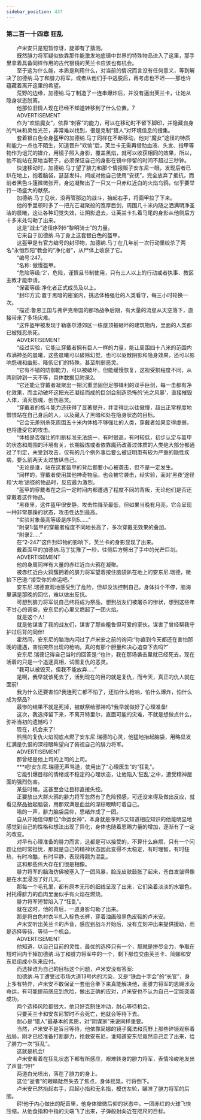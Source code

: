 ```yaml
---
sidebar_position: 437
---
```

### 第二百一十四章 狂乱  


　　卢米安只是短暂惊讶，旋即有了猜测。  
　　既然腓力将军疑似依靠那件能激发地底镜中世界的特殊物品进入了这里，那手里拿着具备同样作用的古代银镜的芙兰卡应该也有机会。  
　　至于这为什么能，本质是利用什么，对当前的情况而言没有任何意义，等到解决了加德纳.马丁和腓力将军，或者从他们手中逃脱后，再考虑也不迟——那也许蕴藏着离开这里的希望。  
　　荒野的边缘，加德纳.马丁制造了一连串爆炸后，并没有逼出芙兰卡，让她从隐身状态脱离。  
　　他那位旧情人现在已经不知道转移到了什么位置。7  
　　ADVERTISEMENT  
　　作为“欢愉魔女”，依靠“刺客”的能力，可以在移动时不留下脚印，并隐藏自身的气味和灵性光芒，非常难以找到，很是克制“猎人”对环境信息的搜集。  
　　套着银白色全身盔甲的加德纳.马丁同样在不断移动，他对“魔女”途径的特质和能力一点也不陌生，知道晋升“欢愉”后，芙兰卡无需再借助血液、头发、指甲等物作为诅咒的媒介，用镜子照入身影，覆盖黑焰，就可以收获相同的效果，所以，他不能站在原地当靶子，必须保证自己的身影在镜中停留的时间不超过三秒钟。  
　　快速移动时，加德纳.马丁望了腓力和那个情报贩子安东尼一眼，发现后者已趴在地上，抱着脑袋，瑟瑟发抖，间或对他自己使用“安抚”，完全放弃了抵抗，而前者黑色斗篷微微张开，身边凝聚出了一只又一只赤红近白的火焰乌鸦，似乎要举行一场盛大的献祭。  
　　加德纳.马丁见状，没再管那边的战斗，抬起右手，将面甲拉了下来。  
　　他的手里顿时多了一把光芒凝聚般的宽厚巨剑，周围几十米内随之洒满明净圣洁的晨曦，这让各种幻觉失效，让阴影退去，让芙兰卡扎着马尾的身影从他侧后方十多米处勾勒了出来。  
　　这是“战士”途径序列6“黎明骑士”的力量。  
　　它来自于加德纳.马丁身上这套银白色的盔甲。  
　　这盔甲是有官方编号的封印物，加德纳.马丁在几年前一次行动里绞杀了两名“永恒烈阳”教会的“净化者”，从尸体上收获了它。  
　　“编号:247。  
　　“名称: 傲慢盔甲。  
　　“危险等级:‘2’，危险，谨慎且节制使用，只有三人以上的行动或者执事、教区主教才能申请。  
　　“保密等级:净化者正式成员及以上。  
　　“封印方式:置于黑暗的密室内，挑选体格强壮的人类看守，每三小时轮换一次。  
　　“描述:鲁恩王国与弗萨克帝国的那场战争后期，有大量的流星从天空落下，直接带来了多场灾难。  
　　“这件盔甲被发现于勒塞尔港郊区一栋屋顶被砸坏的建筑物内，里面的人类都已被残忍杀死。  
　　ADVERTISEMENT  
　　“经过实验，它能让穿戴者拥有巨人一样的力量，能让周围四十八米的范围内布满神圣的晨曦，这些晨曦可以破除幻觉，也可以驱散阴影和隐身效果，还可以影响怨魂和幽影，降低它们的特殊，甚至削弱恶灵。  
　　“它有不错的防御能力，可以被破坏，但能缓慢恢复，这视受损程度不同，从两刻钟到一天不等，具体数据见附录2。  
　　“它还能让穿戴者凝聚出一把沉重坚固但足够锋利的双手巨剑，每一击都有净化效果，而主动破坏这把光芒凝结而成的巨剑会制造恐怖的‘光之风暴’，直接摧毁人体，消灭怨魂，创伤恶灵。  
　　“穿戴者的格斗能力还获得了显著提升，并变得比以往傲慢，超出正常程度地憎恨站在自己身后的人，以及藏入了黑暗和处在隐身状态的目标。  
　　“它会无差别杀死周围五十米内体格不够强壮的人类，穿戴者如果变得虚弱，也将遭受它的攻击。  
　　“体格是否强壮的判断标准无法统一，有时很高，有时较低，初步认定与盔甲的状态和周围的环境有关，长期锻炼或者依靠魔药改善过体质的人类绝大部分都通过了判定，未受到攻击，仅有的几个例外事后要么被证明患有较为严重的隐性疾病，要么前两天太过放纵自己。  
　　“无论是谁，站在这套盔甲的背后都要小心被袭击，但不是一定发生。  
　　“同样的，穿戴者使用其他神奇物品，也会被它袭击，经实验，面对‘黑夜’途径和‘大地’途径的物品时，反应最为激烈。  
　　“盔甲的穿戴者在之后一定时间内都遭遇了程度不同的背叛，无论他们是否还穿戴着这件物品。  
　　“黑夜里，这件盔甲很安静，攻击性降至最低，但如果当晚有月亮，它会呈现一种非常暴躁的状态，攻击性达到最高。  
　　“实验对象最高等级是序列5......”  
　　“附录1:盔甲的穿戴者程度不同地长高了，多次穿戴无效果的叠加。  
　　“附录2.....”  
　　在“2-247”这件封印物的影响下，芙兰卡的身影显现了出来。  
　　戴着面甲的加德纳.马丁犹豫了一秒，往侧后方劈出了手中的光芒巨剑。  
　　ADVERTISEMENT  
　　他的身周同样有大量的赤红近白火鸦在凝聚。  
　　被赤红近白火鸦簇拥着的腓力将军望着按住脑袋趴在地上的安东尼.瑞德，微抬下巴道:“接受你的命运吧。”  
　　安东尼.瑞德直观地感受到了危险，但却没法控制自己，身体抖个不停，脑海里满是那晚的回忆，难以做出反抗。  
　　可想到腓力将军说自己终将成为祭品，想到战友们被屠杀的惨状，想到这些年不甘心的调查，安东尼的心里又燃起了一团火焰。  
　　就是这个人!  
　　就是他谋害了我的战友们，谋害了那些粗鲁但可爱的家伙，谋害了曾经帮我守护过后背的同伴!  
　　霍然间，安东尼的脑海内闪过了卢米安之前的询问:“你直到今天都还在害怕那晚的遭遇，害怕突然出现的枪响，真的有那个胆量和决心追查下去吗?”  
　　安东尼.瑞德记得自己当时的回答是:“也许，我在那场袭击里就已经死去，现在活着的只是一个追逐真相，试图复仇的恶灵。  
　　“我可以被毁灭，但我不能放弃.....”  
　　是啊，我早就该死去了，活到现在的目的就是复仇，而今天，真正的仇人就在面前!  
　　我为什么还要害怕?我连死亡都不怕了，还怕什么枪响，怕什么爆炸，怕什么成为祭品?  
　　最惨的结果不就是死掉，被献祭给邪神吗?我早就做好了心理准备!  
　　这次，我选择留下来，不离开特里尔，直面可能的灾难，不就是想做点什么，弥补当初的遗憾吗？  
　　现在，机会来了!  
　　熊熊的复仇火焰彻底点燃了安东尼.瑞德的心灵，他猛地抬起脑袋，用略显发红满是仇恨的深棕眼眸望向了俯视自己的腓力将军。  
　　ADVERTISEMENT  
　　那曾经是他上司的上司的上司。  
　　***吧!安东尼.瑞德无声骂道，使用出了“心理医生”的“狂乱”。  
　　它能引爆目标的情绪或不稳定的心理状态，让他陷入‘狂乱’之中，遭受精神层面的强烈伤害。  
　　某些时候，这甚至会让目标直接失控。  
　　正要放出大群火鸦的腓力将军忽然有了危险预感，可还没来得及做出反应，就看见祭品抬起脑袋，用那双满是血丝的深棕眼睛盯着自己。  
　　嗡的一声，腓力脑袋后仰，思绪炸成了一团。  
　　自从开始信仰那位“命运女神”，本身就是序列5又知道相应知识的他能明显地感觉到自己的性格和想法出现了异化，身体也随着恩赐力量的增加，逐渐有了一定的改变。  
　　对早有心理准备的腓力而言，这都是可以接受的，不算什么麻烦，只有一个问题让他时常担忧，那就是自己的精神状态因此变得不太稳定，有时理智，有时狂热，有时冷酷，有时平静，表现得颇为混乱。  
　　这和那些伟大存在们很是相像。  
　　腓力将军的脑海仿佛被塞入了一团风暴，脸庞皮肤鼓胀了起来，苍白发皱得像是在水里浸泡了好几天。  
　　那每一个毛孔里，都有原本无形的细线呈现了出来，它们染着淡淡的水银色，衬托得腓力的血肉里面似乎有火焰在燃烧。  
　　腓力将军短暂陷入了“狂乱”。  
　　就在这时，他的背后，一道身影勾勒了出来。  
　　那是将白色衬衣半扎入棕色长裤，穿着油画般黑色皮鞋的卢米安。  
　　卢米安听出芙兰卡的声音，感应到战斗开始后，没有立刻冲出来提供援助，而是选择等待，等待一个机会。  
　　ADVERTISEMENT  
　　他知道，以自己目前的灵性，最优的选择只有一个，那就是拼尽全力，争取在短时间内干掉加德纳.马丁和腓力将军中的一个，剩下那位交由芙兰卡、简娜和安东尼组成小队来应付。  
　　而选择谁为自己的目标这个问题，卢米安没有答案:  
　　加德纳.马丁遭受过市场大道13号内的污染，又是“铁血十字会”的“长官”，身上多有特异，卢米安不敢保证一套组合拳下来真能解决他，而腓力将军的恩赐涉及命运，有可能提前感应到危险，做出正确的应对，卢米安也不认为自己一定能突袭成功。  
　　两个选择风险都很大，他只好克制住冲动，耐心等待机会。  
　　只要芙兰卡和安东尼暂时不会死亡，他就会等待下去。  
　　耐心是“猎人”最基本的素质，对“阴谋家”来说同样重要。  
　　当然，卢米安不是盲目等待，他依靠简娜的镜子魔法和荒野上那些碎镜观察着战局，刚才已经准备打断腓力，抢救安东尼，谁知道安东尼竟然自己走了出来，给了腓力一次“狂乱”。  
　　这就是机会!  
　　卢米安看着在狂乱状态下都有所感应，艰难转身的腓力将军，表情冷峻地发出了声音:“哼!”  
　　两道白光喷出，落在了腓力的身上。  
　　这位“逝者”的眼睛陡然失去了焦点，身体摇晃，行将倒下。  
　　卢米安已然抬起右手，屈起小指和无名指，模仿左轮，瞄准了腓力将军的后脑。  
　　砰!他于内心做出的配音里，他身体微微后仰的状态中，一团赤红的火球飞快压缩，从他食指和中指的尖端飞了出来，子弹般射向近在咫尺的目标。  
